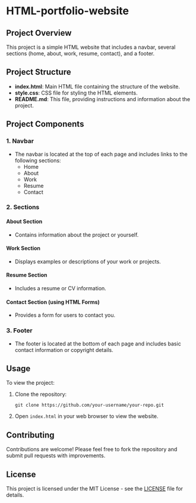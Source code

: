 # HTML-portfolio-website

## Project Overview
This project is a simple HTML website that includes a navbar, several sections (home, about, work, resume, contact), and a footer.

## Project Structure
- **index.html**: Main HTML file containing the structure of the website.
- **style.css**: CSS file for styling the HTML elements.
- **README.md**: This file, providing instructions and information about the project.

## Project Components

### 1. Navbar
- The navbar is located at the top of each page and includes links to the following sections:
  - Home
  - About
  - Work
  - Resume
  - Contact

### 2. Sections

#### About Section
- Contains information about the project or yourself.

#### Work Section
- Displays examples or descriptions of your work or projects.

#### Resume Section
- Includes a resume or CV information.

#### Contact Section (using HTML Forms)
- Provides a form for users to contact you.

### 3. Footer
- The footer is located at the bottom of each page and includes basic contact information or copyright details.

## Usage
To view the project:
1. Clone the repository:
   ```
   git clone https://github.com/your-username/your-repo.git
   ```
2. Open `index.html` in your web browser to view the website.

## Contributing
Contributions are welcome! Please feel free to fork the repository and submit pull requests with improvements.

## License
This project is licensed under the MIT License - see the [LICENSE](LICENSE) file for details.
